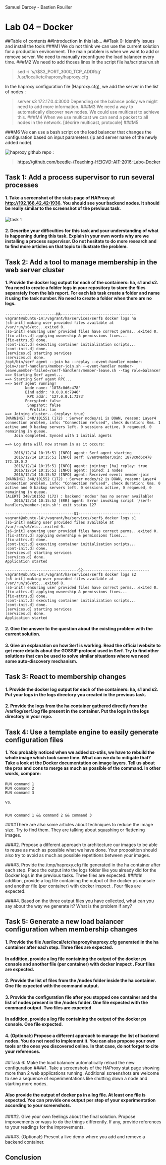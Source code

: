 Samuel Darcey - Bastien Rouiller

# Lab 04 – Docker
##Table of contents
##Introduction
In this lab...
##Task 0: Identify issues and install the tools
###M1
We do not think we can use the current solution for a production environment. The main problem is when we want to add or remove server. We need to manually reconfigure the load balancer every time.
###M2
We need to add thoses lines
In the script file ha/scripts/run.sh
> sed -i 's/<s3>/$S3_PORT_3000_TCP_ADDR/g' /usr/local/etc/haproxy/haproxy.cfg

In the haproxy configuration file (Haproxy.cfg), we add the server in the list of nodes :
> server s3 172.17.0.4:3000
Depending on the balance policy we might need to add more information.
###M3
We need a way to automatically discover new nodes. We could use multicast to achieve this.
###M4
When we use multicast we can send a packet to all nodes in the network. [décrire multicast, protocole] 
###M5

###M6
We can use a bash script on the load balancer that changes the configuration based on input parameters (ip and server name of the newly added node).

![haproxy](task0.png)
github repo :
> https://github.com/beedle-/Teaching-HEIGVD-AIT-2016-Labo-Docker


## Task 1: Add a process supervisor to run several processes

####  1. Take a screenshot of the stats page of HAProxy at http://192.168.42.42:1936. You should see your backend nodes. It should be really similar to the screenshot of the previous task.
![task 1](task1.png)

#### 2. Describe your difficulties for this task and your understanding of what is happening during this task. Explain in your own words why are we installing a process supervisor. Do not hesitate to do more research and to find more articles on that topic to illustrate the problem.


## Task 2: Add a tool to manage membership in the web server cluster

#### 1. Provide the docker log output for each of the containers: ha, s1 and s2. You need to create a folder logs in your repository to store the files separately from the lab report. For each lab task create a folder and name it using the task number. No need to create a folder when there are no logs.

```
-----------------------HA----------------------------------
vagrant@ubuntu-14:/vagrant/ha/services/serf$ docker logs ha
[s6-init] making user provided files available at /var/run/s6/etc...exited 0.
[s6-init] ensuring user provided files have correct perms...exited 0.
[fix-attrs.d] applying ownership & permissions fixes...
[fix-attrs.d] done.
[cont-init.d] executing container initialization scripts...
[cont-init.d] done.
[services.d] starting services
[services.d] done.
/opt/bin/serf agent --join ha --replay --event-handler member-join=/serf-handlers/member-join.sh --event-handler member-leave,member-failed=/serf-handlers/member-leave.sh --tag role=balancer
==> Starting Serf agent...
==> Starting Serf agent RPC...
==> Serf agent running!
         Node name: '1878c0d6c478'
         Bind addr: '0.0.0.0:7946'
          RPC addr: '127.0.0.1:7373'
         Encrypted: false
          Snapshot: false
           Profile: lan
==> Joining cluster...(replay: true)
[WARNING] 348/101551 (172) : Server nodes/s1 is DOWN, reason: Layer4 connection problem, info: "Connection refused", check duration: 0ms. 1 active and 0 backup servers left. 0 sessions active, 0 requeued, 0 remaining in queue.
    Join completed. Synced with 1 initial agents

==> Log data will now stream in as it occurs:

    2016/12/14 10:15:51 [INFO] agent: Serf agent starting
    2016/12/14 10:15:51 [INFO] serf: EventMemberJoin: 1878c0d6c478 172.18.0.2
    2016/12/14 10:15:51 [INFO] agent: joining: [ha] replay: true
    2016/12/14 10:15:51 [INFO] agent: joined: 1 nodes
    2016/12/14 10:15:52 [INFO] agent: Received event: member-join
[WARNING] 348/101552 (172) : Server nodes/s2 is DOWN, reason: Layer4 connection problem, info: "Connection refused", check duration: 0ms. 0 active and 0 backup servers left. 0 sessions active, 0 requeued, 0 remaining in queue.
[ALERT] 348/101552 (172) : backend 'nodes' has no server available!
    2016/12/14 10:15:52 [ERR] agent: Error invoking script '/serf-handlers/member-join.sh': exit status 127
```
```
-------------------------------S1----------------------------
vagrant@ubuntu-14:/vagrant/ha/services/serf$ docker logs s1
[s6-init] making user provided files available at /var/run/s6/etc...exited 0.
[s6-init] ensuring user provided files have correct perms...exited 0.
[fix-attrs.d] applying ownership & permissions fixes...
[fix-attrs.d] done.
[cont-init.d] executing container initialization scripts...
[cont-init.d] done.
[services.d] starting services
[services.d] done.
Application started
```
```
---------------------------------S2------------------------------
vagrant@ubuntu-14:/vagrant/ha/services/serf$ docker logs s2
[s6-init] making user provided files available at /var/run/s6/etc...exited 0.
[s6-init] ensuring user provided files have correct perms...exited 0.
[fix-attrs.d] applying ownership & permissions fixes...
[fix-attrs.d] done.
[cont-init.d] executing container initialization scripts...
[cont-init.d] done.
[services.d] starting services
[services.d] done.
Application started
```

#### 2. Give the answer to the question about the existing problem with the current solution.

#### 3. Give an explanation on how Serf is working. Read the official website to get more details about the GOSSIP protocol used in Serf. Try to find other solutions that can be used to solve similar situations where we need some auto-discovery mechanism.

## Task 3: React to membership changes
#### 1. Provide the docker log output for each of the containers: ha, s1 and s2. Put your logs in the logs directory you created in the previous task.

#### 2. Provide the logs from the ha container gathered directly from the /var/log/serf.log file present in the container. Put the logs in the logs directory in your repo.

## Task 4: Use a template engine to easily generate configuration files
#### 1. You probably noticed when we added xz-utils, we have to rebuild the whole image which took some time. What can we do to mitigate that? Take a look at the Docker documentation on image layers. Tell us about the pros and cons to merge as much as possible of the command. In other words, compare:
```
RUN command 1
RUN command 2
RUN command 3
```
vs.
```

RUN command 1 && command 2 && command 3
```
####There are also some articles about techniques to reduce the image size. Try to find them. They are talking about squashing or flattening images.

####2. Propose a different approach to architecture our images to be able to reuse as much as possible what we have done. Your proposition should also try to avoid as much as possible repetitions between your images.

####3. Provide the /tmp/haproxy.cfg file generated in the ha container after each step. Place the output into the logs folder like you already did for the Docker logs in the previous tasks. Three files are expected. 
####In addition, provide a log file containing the output of the docker ps console and another file (per container) with docker inspect <container>. Four files are expected.

####4. Based on the three output files you have collected, what can you say about the way we generate it? What is the problem if any?

## Task 5: Generate a new load balancer configuration when membership changes

#### 1. Provide the file /usr/local/etc/haproxy/haproxy.cfg generated in the ha container after each step. Three files are expected.

#### In addition, provide a log file containing the output of the docker ps console and another file (per container) with docker inspect <container>. Four files are expected.

#### 2. Provide the list of files from the /nodes folder inside the ha container. One file expected with the command output.

#### 3. Provide the configuration file after you stopped one container and the list of nodes present in the /nodes folder. One file expected with the command output. Two files are expected.

#### In addition, provide a log file containing the output of the docker ps console. One file expected.

#### 4. (Optional:) Propose a different approach to manage the list of backend nodes. You do not need to implement it. You can also propose your own tools or the ones you discovered online. In that case, do not forget to cite your references.

##Task 6: Make the load balancer automatically reload the new configuration
####1. Take a screenshots of the HAProxy stat page showing more than 2 web applications running. Additional screenshots are welcome to see a sequence of experimentations like shutting down a node and starting more nodes.

#### Also provide the output of docker ps in a log file. At least one file is expected. You can provide one output per step of your experimentation according to your screenshots.

####2. Give your own feelings about the final solution. Propose improvements or ways to do the things differently. If any, provide references to your readings for the improvements.

####3. (Optional:) Present a live demo where you add and remove a backend container.

## Conclusion